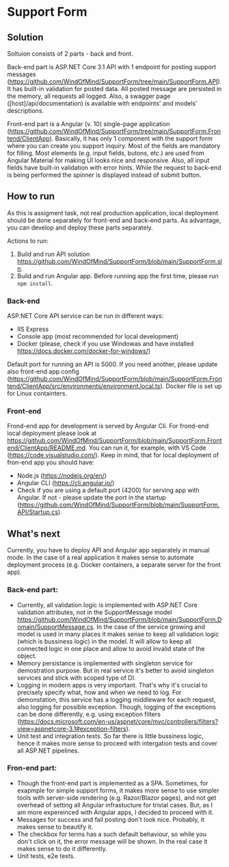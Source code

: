 # Support Form

## Solution

Soltuion consists of 2 parts - back and front. 

Back-end part is ASP.NET Core 3.1 API with 1 endpoint for posting support messages (https://github.com/WindOfMind/SupportForm/tree/main/SupportForm.API). 
It has built-in validation for posted data.
All posted message are persisted in the memory, all requests all logged.
Also, a swagger page ([host]/api/documentation) is available with endpoints' and models' descriptions.

Front-end part is a Angular (v. 10) single-page application (https://github.com/WindOfMind/SupportForm/tree/main/SupportForm.Frontend/ClientApp). 
Basically, it has only 1 component with the support form where you can create you support inquiry.
Most of the fields are mandatory for filling. 
Most elements (e.g. input fields, butons, etc.) are used from Angular Material for making UI looks nice and responsive.
Also, all input fields have built-in validation with error hints.
While the request to back-end is being performed the spinner is displayed instead of submit button.

## How to run

As this is assigment task, not real production application, local deployment should be done separately for front-end and back-end parts.
As advantage, you can develop and deploy these parts separately.

Actions to run:
1. Build and run API solution https://github.com/WindOfMind/SupportForm/blob/main/SupportForm.sln.
2. Build and run Angular app. Before running app the first time, please run `npm install`.

### Back-end
ASP.NET Core API service can be run in different ways:
- IIS Express
- Console app (most recommended for local development)
- Docker (please, check if you use Windowas and have installed https://docs.docker.com/docker-for-windows/)

Default port for running an API is 5000. 
If you need another, please update also front-end app config (https://github.com/WindOfMind/SupportForm/blob/main/SupportForm.Frontend/ClientApp/src/environments/environment.local.ts).
Docker file is set up for Linux containters.

### Front-end
Frond-end app for development is served by Angular Cli.
For frond-end local deployment please look at https://github.com/WindOfMind/SupportForm/blob/main/SupportForm.Frontend/ClientApp/README.md.
You can run it, for example, with VS Code (https://code.visualstudio.com/).
Keep in mind, that for local deployment of fron-end app you should have:
- Node.js (https://nodejs.org/en/)
- Angular CLI (https://cli.angular.io/)
- Check if you are using a default port (4200) for serving app with Angular. If not - please update the port in the startup (https://github.com/WindOfMind/SupportForm/blob/main/SupportForm.API/Startup.cs).

## What's next

Currently, you have to deploy API and Angular app separately in manual mode. 
In the case of a real application it makes sense to automate deployment process (e.g. Docker containers, a separate server for the front app).

### Back-end part:

- Currently, all validation logic is implemented with ASP.NET Core validation attributes, not in the SupportMessage model https://github.com/WindOfMind/SupportForm/blob/main/SupportForm.Domain/SupportMessage.cs. 
In the case of the service growing and model is used in many places it makes sense to keep all validation logic (which is bussiness logic) in the model. It will allow to keep all connected logic in one place and allow to avoid invalid state of the object.
- Memory persistance is implemented with singleton service for demostration purpose. But in real service it's better to avoid singleton services and stick with scoped type of DI.
- Logging in modern apps is very important. That's why it's crucial to precisely specify what, how and when we need to log. For demonstation, this service has a logging middleware for each request, also logging for possible exception. 
Though, logging of the exceptions can be done differently, e.g. using exception filters (https://docs.microsoft.com/en-us/aspnet/core/mvc/controllers/filters?view=aspnetcore-3.1#exception-filters).
- Unit test and integration tests. So far there is little bussiness logic, hence it makes more sense to proceed with intergation tests and cover all ASP.NET pipelines.

### Fron-end part:

- Though the front-end part is implemented as a SPA. Sometimes, for exapmple for simple support forms, it makes more sense to use simpler tools with server-side rendering (e.g. Razor/Blazor pages), and not get overhead of setting all Angular infrastucture for trivial cases. 
But, as I am more expereinced with Angular apps, I decided to proceed with it.
- Messages for success and fail posting don't look nice. Probably, it makes sense to beautify it.
- The checkbox for terms has a such default behaviour, so while you don't click on it, the error message will be shown. In the real case it makes sense to do it differently.
- Unit tests, e2e tests.

